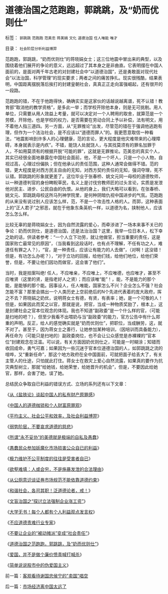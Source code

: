 # 道德治国之范跑跑，郭跳跳，及“奶而优则仕”

标签： `郭跳跳` `范跑跑` `范美忠` `蒋美娟` `文化` `道德治国` `任人唯能` `唯才` 

目录： `社会阶层分析利益博羿`

范跑跑，郭跳跳，“奶而优则仕”的蒋晓娟女士；这三位地震中冒出来的典型，以及围绕着他们展开的争论的意义，远远超过了其本身之是非曲直。它表明摆在中国人面前的，是面对两千年古老的对封建社会中“以道德治国”，还是勇敢面对现代社会“以法治国，科学管理”的现实要求；两者之间的痛苦挣扎。现实很残酷，结果表明，中国距离摆脱落后挨打的封建皇朝社会，真真正正走向富强崛起，还有很开的一段路。



范跑跑的错，不在于他跑得快，确确实实是这家伙的话越说越离谱，死不认错！教育部“取消他的教学资格”，是多此一举；而学校开除他本身，则是无可挑剔。用人单位，只需要从用人效益上考量，就可以决定对一个人聘用的取舍，就算范是一个劳模，开除他，也是学校的权力，是否需要在劳动合同上予以补偿，法有明文，用不着他人指三道四。另一方面，从“无罪推论”出发，尽管范的错在于强调他逃跑有理，但作为一个法治社会，是不应该以“道德而罪人”的。我更愿意取信一种看法，“地震影响到许多人的心理健康，范的言论，更大程度是他灾难带来的心理障碍，本身就表示是内疚”。不错，能饶人处就饶人，与其找莫须有的罪名加罪于人，不如用莫须有的根据开脱“可能的罪”，这就是无罪推论。范美忠的真实个人，其实已经很全面地暴露在中国社会面前，他，不是一个坏人，只是一个小人物，自视过高，心理过份偏执；但在他承认的责任范围，这种人通常会做得不错。范的错，更大程度是对西方民主自由的无知，对西方契约责任的无知，强词夺理，死不认错。郭跳跳的形象就更差了。这位毕业于张春桥、姚文元同一母校的道德牧师，以一种道德判官的身份睥睨草民，名义上是讨伐穷教师匠的过头言论，实质是发泄他对民主、进步、公民自由的仇恨。从他的身上，我们大略可以看到，在张春桥、姚文元、郭跳跳母校这所马列神学院里，是何种阴暗仇视中国进步的气氛。范跑跑的从来没有说过别人应该怎么样，范，不是一个攻击性人格的人。而郭，这种表面上的“正人君子”之邪恶，就在于他象东条英机一样，以道德为名，挟制他人，应该怎么怎么样。



比较无辜的是蒋晓娟女士，因为自然流露的爱心，而牵涉进了一场本来事不关已的争论：奶而优则仕，是道德治国，还是法治治国？这里，我举一位日本人，松下幸之助的话，供读者参考：“一个人立下功劳，就让他做官，担当重要的责任，这是国家败亡最常见的原因”，（当我看到这段话时，也有点不理解，不任有功之人，难道任有罪之人？），“官，是一种责任，应该让有能力的人去做”，（对啊！这没错！但是，有功怎么办呢？），“对于立功的回报，给他们钱，给他们地位，给他们荣誉，但是，不要让他们因功而做官，这会害了他们”。



当时，我是拍案叫绝!
任人，不应唯亲，不应唯上，不应唯德，也应唯才，甚至不应唯贤（这里的贤，是指老好人之贤）；而应该唯“能”！，能，不是能力的那个能，是能够的那个能。因事设人，任人唯能，国家怎么不兴？企业怎么不强？社会怎能不富？那里会搞出一个人类历史上空前绝后的N个先进代表着的庞大政府，挥之不去？蒋晓娟之奶优，说明蒋女士有德，有贤，有表率；她，是一个可敬的人！但是，如果因此而奖之以官，那就是说，把官，当成一种物质奖励了，根本上，这是封建社会之官本位观念的体现。我也不知道“副政委”是一个什么样的官，（可能是扫地的吧？），但至少我看不出喂奶与当“副政委”的能力，官方公告中有什么郑重的声明。反正，给人的感觉确实就是“奶而优则仕”，把职位，当成酬劳，这，就不对了。甚至于，因为蒋女士之善行，让她参加某种培训，（因培训而具备能力），再任命为（可能只是扫地的）副政委岗位，也不会让公众感觉是赤裸裸的“官本位”封建观念在泛滥。可以说，有关方面因奶优则仕之，可能是一时糊涂；知错而收回成命，勇气可嘉；如果因为一些沉迷于官本位道德治国的人，如郭跳跳之流的喧哗，又“重新任命”，那这个地方政府在全中国面前，可就把面子给丢大了，有关主管人的仕途，只怕就此打住。蒋女士在救灾上爱心自然流露，如果真的要作为抗灾典型树立，那就“给她钱，给她荣誉，给她晋升的机会”，但是，不要因此给她官，那样，会害了她，误了她。





总结民众争取自已利益的错误方式、立场的系列还有以下文章：

《[从《盐铁论》谈起中国人的私有财产原罪感](../../../2007/10/1/从《盐铁论》谈起中国人的私有财产原罪感.md)》

《[中国人的道德枷锁和个人财富原罪观](../../../2007/9/30/中国人的道德枷锁和个人财富原罪观.md)》

《[平均主义、社会公平和效率，及社会利益博羿](../../../2009/1/29/平均主义、社会公平和效率，及社会利益博羿.md)》

《[弱势阶层，不要哀求道德的慈悲](../../../2009/1/24/弱势阶层，不要哀求道德的慈悲.md)》

《[所谓“永不妥协”的美德就是极端的自私及愚蠢](../../../2009/3/27/所谓“永不妥协”的美德就是极端的自私及愚蠢.md)》

《[愚蠢民众参加妖魔化市场损害公众自已的利益](../../../2008/1/12/愚蠢民众参加妖魔化市场损害公众自已的利益.md)》

《[极力维护不公平制度的往往是受害者自已](../../../2008/10/16/极力维护不公平制度的是受害者自已.md)》

《[欲壑难填：人或会穷，不是施暴发泄的合法理由](../../../2008/2/24/欲壑难填：人或会穷，不是施暴发泄的合法理由.md)》

《[从公厕意识谈证券市场规范不能依靠道德约束](../../../2007/8/29/市场规范不能依靠道德约束.md)》

《[和谐社会，各司其职！泛道德论者，戒！](../../../2008/5/19/和谐社会，各司其职！泛道德论者，戒！.md)》

《[文盲治国之“探讨立法强制企业涨工资”](../../../2007/11/15/任何规定劳动者工资福利待遇都对劳动者不利.md)》

《[大学无书！每个人都有个人利益观点发言权](../../../2009/3/24/大学无书！每个人都有个人利益观点发言权.md)》

《[不应道德责难行业专家](../../../2009/4/15/用人之道！不应道德责难行业专家.md)》

《[不要让企业的“被动摊派”变成“社会责任”](../../../2008/5/20/不要让企业的“被动摊派”变成“社会责任”.md)》

《[道德治国之范跑跑，郭跳跳，及“奶而优则仕”](../../../2008/6/26/道德治国之范跑跑，郭跳跳，及“奶而优则仕”.md)》

《[爱国，并不是做个廉价愤青喊打喊杀](../../../2008/11/10/爱国，并不是做个廉价愤青喊打喊杀.md)》

《[简单说说股市中的伪爱国主义](../../../2008/4/10/简单说说股市中的伪爱国主义.md)》



前一篇：[客观看待谢国忠侯宁的&quot;卖国&quot;唱空](../../../2008/6/25/客观看待谢国忠侯宁的&quot;卖国&quot;唱空.md)

后一篇：[市场经济离中国太远了](../../../2008/6/27/市场经济离中国太远了.md)